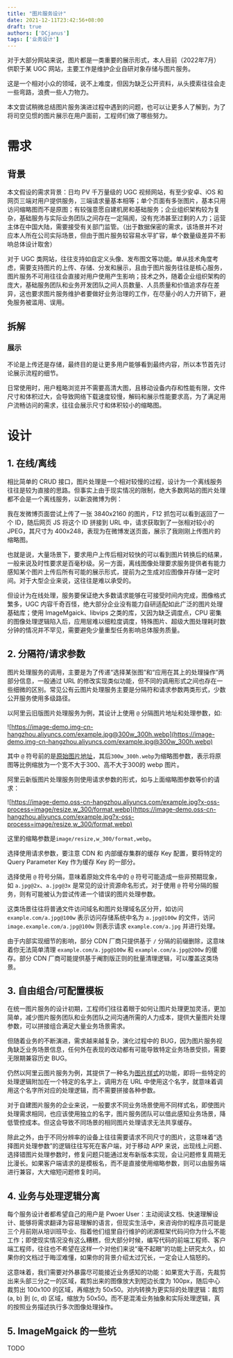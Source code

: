```yaml
---
title: "图片服务设计"
date: 2021-12-11T23:42:56+08:00
draft: true
authors: ['DCjanus']
tags: ['业务设计']
---
```


对于大部分网站来说，图片都是一类重要的展示形式，本人目前（2022年7月）供职于某 UGC 网站，主要工作是维护企业自研对象存储与图片服务。

这是一个相对小众的领域，说不上难度，但因为缺乏公开资料，从头摸索往往会走一些弯路，浪费一些人力物力。

本文尝试稍微总结图片服务演进过程中遇到的问题，也可以让更多人了解到，为了将司空见惯的图片展示在用户面前，工程师们做了哪些努力。

<!--more-->

# 需求

## 背景

本文假设的需求背景：日均 PV 千万量级的 UGC 视频网站，有至少安卓、iOS 和网页三端对用户提供服务，三端请求量基本相等；单个页面有多张图片，基本只用访问缩略图而不是原图；有较强意愿自建机房和基础服务；企业组织架构较为复杂，基础服务与实际业务团队之间存在一定隔阂，没有充沛甚至过剩的人力；运营主体在中国大陆，需要接受有关部门监管。（出于数据保密的需求，该场景并不对应本人所在公司实际场景，但由于图片服务较容易水平扩容，单个数量级差异不影响总体设计取舍）

对于 UGC 类网站，往往支持如自定义头像、发布图文等功能。单从技术角度考虑，需要支持图片的上传、存储、分发和展示，且由于图片服务往往是核心服务，图片服务不可用往往会直接对用户使用产生影响；技术之外，随着企业组织架构的庞大，基础服务团队和业务开发团队之间人员数量、人员质量和价值追求存在差异，这也要求图片服务维护者要做好业务治理的工作，在尽量小的人力开销下，避免服务被滥用、误用。

## 拆解

### 展示

不论是上传还是存储，最终目的是让更多用户能够看到最终内容，所以本节首先讨论展示流程的细节。

日常使用时，用户粗略浏览并不需要高清大图，且移动设备内存和性能有限，文件尺寸和体积过大，会导致网络下载速度较慢，解码和展示性能要求高，为了满足用户流畅访问的需求，往往会展示尺寸和体积较小的缩略图。

<!-- 以下为之前一版草稿 -->

# 设计

## 1. 在线/离线

相比简单的 CRUD 接口，图片处理是一个相对较慢的过程，设计为一个离线服务往往是较为直接的思路。但事实上由于现实情况的限制，绝大多数网站的图片处理都不会是一个离线服务，以新浪微博为例：

我在发微博页面尝试上传了一张 3840x2160 的图片，F12 抓包可以看到返回了一个 ID，随后网页 JS 将这个 ID 拼接到 URL 中，请求获取到了一张相对较小的 JPEG，其尺寸为 400x248，表现为在微博发送页面，展示了我刚刚上传图片的缩略图。

也就是说，大量场景下，要求用户上传后相对较快的可以看到图片转换后的结果，一般来说及时性要求是百毫秒级。另一方面，离线图像处理要求服务提供者有能力感知某个图片上传后所有可能的展示形式，提前为之生成对应图像并存储一定时间。对于大型企业来说，这往往是难以承受的。

但设计为在线处理，服务要保证绝大多数请求能够在可接受时间内完成，图像格式繁多，UGC 内容千奇百怪，绝大部分企业没有能力自研适配如此广泛的图片处理基础库；使用 ImageMgaick、libvips 之类的库，又因为缺乏调度点，CPU 密集的图像处理逻辑陷入后，应用层难以细粒度调度，特殊图片、超级大图处理耗时数分钟的情况并不罕见，需要避免少量重型任务影响总体服务质量。

## 2. 分隔符/请求参数

图片处理服务的调用，主要是为了传递“选择某张图”和“应用在其上的处理操作”两部分信息，一般通过 URL 的修改实现类似功能，但不同的调用形式之间也存在一些细微的区别。常见公有云图片处理服务主要是分隔符和请求参数两类形式，少数公开服务使用多级路径。

以阿里云旧版图片处理服务为例，其设计上使用 `@` 分隔图片地址和处理参数，如:

![https://image-demo.img-cn-hangzhou.aliyuncs.com/example.jpg@300w_300h.webp](https://image-demo.img-cn-hangzhou.aliyuncs.com/example.jpg@300w_300h.webp)

其中 `@` 符号前的是[原始图片地址](https://image-demo.img-cn-hangzhou.aliyuncs.com/example.jpg)，其后`300w_300h.webp`为缩略图参数，表示将原图等比例缩放为一个宽不大于300、高不大于300的 webp 图片。

阿里云新版图片处理服务则使用请求参数的形式，如与上面缩略图参数等价的请求：

![https://image-demo.oss-cn-hangzhou.aliyuncs.com/example.jpg?x-oss-process=image/resize,w_300/format,webp](https://image-demo.oss-cn-hangzhou.aliyuncs.com/example.jpg?x-oss-process=image/resize,w_300/format,webp)

这里的缩略参数是`image/resize,w_300/format,webp`。

选择使用请求参数，要注意 CDN 和 内部缓存集群的缓存 Key 配置，要将特定的 Query Parameter Key 作为缓存 Key 的一部分。

选择使用 `@` 符号分隔，意味着原始文件名中的 `@` 符号可能造成一些非预期现象，如 `a.jpg@2x`、`a.jpg@3x` 是常见的设计资源命名形式，对于使用 `@` 符号分隔的服务，则有可能被认为尝试传递一个错误的图片处理参数。

这类场景往往将普通文件访问域名和图片处理域名区分开，如访问 `example.com/a.jpg@100w` 表示访问存储系统中名为 `a.jpg@100w` 的文件，访问`image.example.com/a.jpg@100w` 则表示请求 `example.com/a.jpg` 并进行处理。

由于内部实现细节的影响，部分 CDN 厂商只提供基于 `/` 分隔的前缀删除，这意味着你无法简单清理 `example.com/a.jpg@100w` 和 `example.com/a.jpg@200w` 的缓存。部分 CDN 厂商可能提供基于阉割版正则的批量清理逻辑，可以覆盖这类场景。

## 3. 自由组合/可配置模板

在统一图片服务的设计初期，工程师们往往着眼于如何让图片处理更加灵活，更加简单，减少图片服务团队和业务团队之间沟通所需的人力成本，提供大量图片处理参数，可以拼接组合满足大量业务场景需求。

但随着业务的不断演进，需求越来越复杂，演化过程中的 BUG，因为图片服务视角缺乏业务场景信息，任何外在表现的改动都有可能导致特定业务场景受损，需要无限期兼容历史 BUG。

仍然以阿里云图片服务为例，其提供了一种名为[图片样式](https://help.aliyun.com/document_detail/48884.html)的功能，即将一些特定的处理逻辑附加在一个特定的名字上，调用方在 URL 中使用这个名字，就意味着调用这个名字所对应的处理逻辑，而不需要拼接各种参数。

对于自建图片服务的企业来说，一般要求不同业务场景使用不同样式名，即使图片处理需求相同，也应该使用独立的名字，图片服务团队可以借此感知业务场景，降低管控成本。但这会导致不同场景的相同图片处理请求无法共享缓存。

除此之外，由于不同分辨率的设备上往往需要请求不同尺寸的图片，这意味着“选择图片处理参数”的逻辑往往写死在客户端，对于移动 APP 来说，出现线上问题、选择错图片处理参数时，修复问题只能通过发布新版本实现，会让问题修复周期无比漫长。如果客户端请求的是模板名，而不是直接使用缩略参数，则可以由服务端进行兼容，大大缩短问题修复时间。

## 4. 业务与处理逻辑分离

每个服务设计者都希望自己的用户是 Pwoer User：主动阅读文档、快速理解设计、能够将需求翻译为容易理解的语言，但现实生活中，来咨询你的程序员可能是三个月前刚从培训班毕业、指着他们组里自行维护的闭源框架代码问你为什么不能工作；即使现实情况没有这么糟糕，但大部分时候，编写代码的前端工程师、客户端工程师，往往也不希望在这样一个对他们来说“毫不起眼”的功能上研究太久，如果你的文档过于晦涩难懂，如果你的背景介绍太过冗长，一定会让人恼怒的。

这意味着，我们需要对外暴露尽可能接近业务感知的功能：如果宽大于高，先裁剪出来头部三分之一的区域，裁剪出来的图像放大到短边长度为 100px，随后中心裁剪出 100x100 的区域，再缩放为 50x50。对内转换为更实际的处理逻辑：裁剪 (a, b) 到 (c, d) 区域，缩放为 50x50。而不是混淆业务抽象和实际处理逻辑，真的按照业务描述执行多次图像处理操作。

## 5. ImageMgaick 的一些坑

TODO
